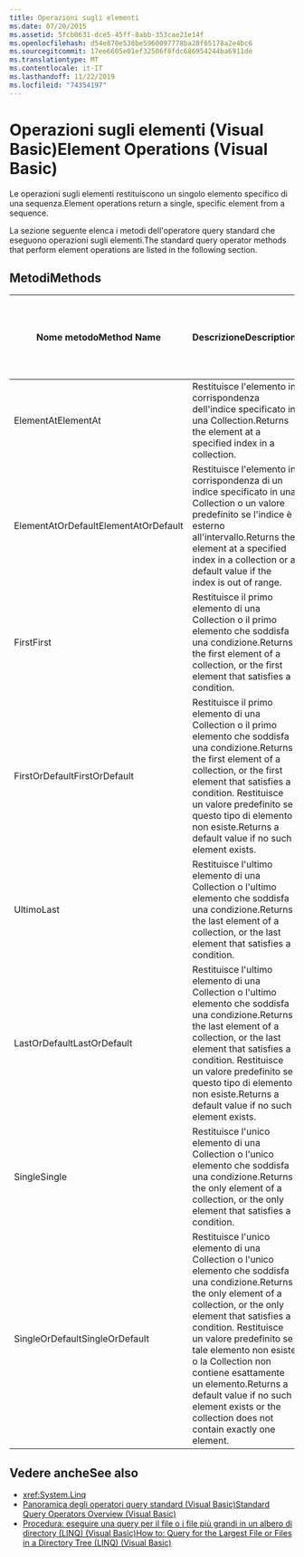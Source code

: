 ```yaml
---
title: Operazioni sugli elementi
ms.date: 07/20/2015
ms.assetid: 5fcb0631-dce5-45ff-8abb-353cae21e14f
ms.openlocfilehash: d54e870e538be5960097778ba28f65178a2e4bc6
ms.sourcegitcommit: 17ee6605e01ef32506f8fdc686954244ba6911de
ms.translationtype: MT
ms.contentlocale: it-IT
ms.lasthandoff: 11/22/2019
ms.locfileid: "74354197"
---
```

# <a name="element-operations-visual-basic"></a><span data-ttu-id="1b29c-102">Operazioni sugli elementi (Visual Basic)</span><span class="sxs-lookup"><span data-stu-id="1b29c-102">Element Operations (Visual Basic)</span></span>
<span data-ttu-id="1b29c-103">Le operazioni sugli elementi restituiscono un singolo elemento specifico di una sequenza.</span><span class="sxs-lookup"><span data-stu-id="1b29c-103">Element operations return a single, specific element from a sequence.</span></span>  
  
 <span data-ttu-id="1b29c-104">La sezione seguente elenca i metodi dell'operatore query standard che eseguono operazioni sugli elementi.</span><span class="sxs-lookup"><span data-stu-id="1b29c-104">The standard query operator methods that perform element operations are listed in the following section.</span></span>  
  
## <a name="methods"></a><span data-ttu-id="1b29c-105">Metodi</span><span class="sxs-lookup"><span data-stu-id="1b29c-105">Methods</span></span>  
  
|<span data-ttu-id="1b29c-106">Nome metodo</span><span class="sxs-lookup"><span data-stu-id="1b29c-106">Method Name</span></span>|<span data-ttu-id="1b29c-107">Descrizione</span><span class="sxs-lookup"><span data-stu-id="1b29c-107">Description</span></span>|<span data-ttu-id="1b29c-108">Visual Basic sintassi delle espressioni di query</span><span class="sxs-lookup"><span data-stu-id="1b29c-108">Visual Basic Query Expression Syntax</span></span>|<span data-ttu-id="1b29c-109">Altre informazioni</span><span class="sxs-lookup"><span data-stu-id="1b29c-109">More Information</span></span>|  
|-----------------|-----------------|------------------------------------------|----------------------|  
|<span data-ttu-id="1b29c-110">ElementAt</span><span class="sxs-lookup"><span data-stu-id="1b29c-110">ElementAt</span></span>|<span data-ttu-id="1b29c-111">Restituisce l'elemento in corrispondenza dell'indice specificato in una Collection.</span><span class="sxs-lookup"><span data-stu-id="1b29c-111">Returns the element at a specified index in a collection.</span></span>|<span data-ttu-id="1b29c-112">Non applicabile.</span><span class="sxs-lookup"><span data-stu-id="1b29c-112">Not applicable.</span></span>|<xref:System.Linq.Enumerable.ElementAt%2A?displayProperty=nameWithType><br /><br /> <xref:System.Linq.Queryable.ElementAt%2A?displayProperty=nameWithType>|  
|<span data-ttu-id="1b29c-113">ElementAtOrDefault</span><span class="sxs-lookup"><span data-stu-id="1b29c-113">ElementAtOrDefault</span></span>|<span data-ttu-id="1b29c-114">Restituisce l'elemento in corrispondenza di un indice specificato in una Collection o un valore predefinito se l'indice è esterno all'intervallo.</span><span class="sxs-lookup"><span data-stu-id="1b29c-114">Returns the element at a specified index in a collection or a default value if the index is out of range.</span></span>|<span data-ttu-id="1b29c-115">Non applicabile.</span><span class="sxs-lookup"><span data-stu-id="1b29c-115">Not applicable.</span></span>|<xref:System.Linq.Enumerable.ElementAtOrDefault%2A?displayProperty=nameWithType><br /><br /> <xref:System.Linq.Queryable.ElementAtOrDefault%2A?displayProperty=nameWithType>|  
|<span data-ttu-id="1b29c-116">First</span><span class="sxs-lookup"><span data-stu-id="1b29c-116">First</span></span>|<span data-ttu-id="1b29c-117">Restituisce il primo elemento di una Collection o il primo elemento che soddisfa una condizione.</span><span class="sxs-lookup"><span data-stu-id="1b29c-117">Returns the first element of a collection, or the first element that satisfies a condition.</span></span>|<span data-ttu-id="1b29c-118">Non applicabile.</span><span class="sxs-lookup"><span data-stu-id="1b29c-118">Not applicable.</span></span>|<xref:System.Linq.Enumerable.First%2A?displayProperty=nameWithType><br /><br /> <xref:System.Linq.Queryable.First%2A?displayProperty=nameWithType>|  
|<span data-ttu-id="1b29c-119">FirstOrDefault</span><span class="sxs-lookup"><span data-stu-id="1b29c-119">FirstOrDefault</span></span>|<span data-ttu-id="1b29c-120">Restituisce il primo elemento di una Collection o il primo elemento che soddisfa una condizione.</span><span class="sxs-lookup"><span data-stu-id="1b29c-120">Returns the first element of a collection, or the first element that satisfies a condition.</span></span> <span data-ttu-id="1b29c-121">Restituisce un valore predefinito se questo tipo di elemento non esiste.</span><span class="sxs-lookup"><span data-stu-id="1b29c-121">Returns a default value if no such element exists.</span></span>|<span data-ttu-id="1b29c-122">Non applicabile.</span><span class="sxs-lookup"><span data-stu-id="1b29c-122">Not applicable.</span></span>|<xref:System.Linq.Enumerable.FirstOrDefault%2A?displayProperty=nameWithType><br /><br /> <xref:System.Linq.Queryable.FirstOrDefault%2A?displayProperty=nameWithType><br /><br /> <xref:System.Linq.Queryable.FirstOrDefault%60%601%28System.Linq.IQueryable%7B%60%600%7D%29?displayProperty=nameWithType>|  
|<span data-ttu-id="1b29c-123">Ultimo</span><span class="sxs-lookup"><span data-stu-id="1b29c-123">Last</span></span>|<span data-ttu-id="1b29c-124">Restituisce l'ultimo elemento di una Collection o l'ultimo elemento che soddisfa una condizione.</span><span class="sxs-lookup"><span data-stu-id="1b29c-124">Returns the last element of a collection, or the last element that satisfies a condition.</span></span>|<span data-ttu-id="1b29c-125">Non applicabile.</span><span class="sxs-lookup"><span data-stu-id="1b29c-125">Not applicable.</span></span>|<xref:System.Linq.Enumerable.Last%2A?displayProperty=nameWithType><br /><br /> <xref:System.Linq.Queryable.Last%2A?displayProperty=nameWithType>|  
|<span data-ttu-id="1b29c-126">LastOrDefault</span><span class="sxs-lookup"><span data-stu-id="1b29c-126">LastOrDefault</span></span>|<span data-ttu-id="1b29c-127">Restituisce l'ultimo elemento di una Collection o l'ultimo elemento che soddisfa una condizione.</span><span class="sxs-lookup"><span data-stu-id="1b29c-127">Returns the last element of a collection, or the last element that satisfies a condition.</span></span> <span data-ttu-id="1b29c-128">Restituisce un valore predefinito se questo tipo di elemento non esiste.</span><span class="sxs-lookup"><span data-stu-id="1b29c-128">Returns a default value if no such element exists.</span></span>|<span data-ttu-id="1b29c-129">Non applicabile.</span><span class="sxs-lookup"><span data-stu-id="1b29c-129">Not applicable.</span></span>|<xref:System.Linq.Enumerable.LastOrDefault%2A?displayProperty=nameWithType><br /><br /> <xref:System.Linq.Queryable.LastOrDefault%2A?displayProperty=nameWithType>|  
|<span data-ttu-id="1b29c-130">Single</span><span class="sxs-lookup"><span data-stu-id="1b29c-130">Single</span></span>|<span data-ttu-id="1b29c-131">Restituisce l'unico elemento di una Collection o l'unico elemento che soddisfa una condizione.</span><span class="sxs-lookup"><span data-stu-id="1b29c-131">Returns the only element of a collection, or the only element that satisfies a condition.</span></span>|<span data-ttu-id="1b29c-132">Non applicabile.</span><span class="sxs-lookup"><span data-stu-id="1b29c-132">Not applicable.</span></span>|<xref:System.Linq.Enumerable.Single%2A?displayProperty=nameWithType><br /><br /> <xref:System.Linq.Queryable.Single%2A?displayProperty=nameWithType>|  
|<span data-ttu-id="1b29c-133">SingleOrDefault</span><span class="sxs-lookup"><span data-stu-id="1b29c-133">SingleOrDefault</span></span>|<span data-ttu-id="1b29c-134">Restituisce l'unico elemento di una Collection o l'unico elemento che soddisfa una condizione.</span><span class="sxs-lookup"><span data-stu-id="1b29c-134">Returns the only element of a collection, or the only element that satisfies a condition.</span></span> <span data-ttu-id="1b29c-135">Restituisce un valore predefinito se tale elemento non esiste o la Collection non contiene esattamente un elemento.</span><span class="sxs-lookup"><span data-stu-id="1b29c-135">Returns a default value if no such element exists or the collection does not contain exactly one element.</span></span>|<span data-ttu-id="1b29c-136">Non applicabile.</span><span class="sxs-lookup"><span data-stu-id="1b29c-136">Not applicable.</span></span>|<xref:System.Linq.Enumerable.SingleOrDefault%2A?displayProperty=nameWithType><br /><br /> <xref:System.Linq.Queryable.SingleOrDefault%2A?displayProperty=nameWithType>|  
  
## <a name="see-also"></a><span data-ttu-id="1b29c-137">Vedere anche</span><span class="sxs-lookup"><span data-stu-id="1b29c-137">See also</span></span>

- <xref:System.Linq>
- [<span data-ttu-id="1b29c-138">Panoramica degli operatori query standard (Visual Basic)</span><span class="sxs-lookup"><span data-stu-id="1b29c-138">Standard Query Operators Overview (Visual Basic)</span></span>](../../../../visual-basic/programming-guide/concepts/linq/standard-query-operators-overview.md)
- [<span data-ttu-id="1b29c-139">Procedura: eseguire una query per il file o i file più grandi in un albero di directory (LINQ) (Visual Basic)</span><span class="sxs-lookup"><span data-stu-id="1b29c-139">How to: Query for the Largest File or Files in a Directory Tree (LINQ) (Visual Basic)</span></span>](../../../../visual-basic/programming-guide/concepts/linq/how-to-query-for-the-largest-file-or-files-in-a-directory-tree.md)
